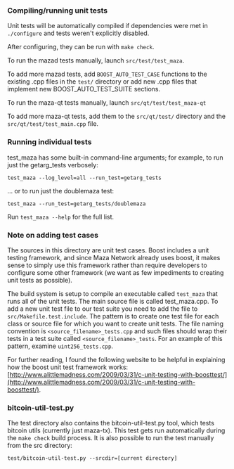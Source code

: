 ### Compiling/running unit tests

Unit tests will be automatically compiled if dependencies were met in `./configure`
and tests weren't explicitly disabled.

After configuring, they can be run with `make check`.

To run the mazad tests manually, launch `src/test/test_maza`.

To add more mazad tests, add `BOOST_AUTO_TEST_CASE` functions to the existing
.cpp files in the `test/` directory or add new .cpp files that
implement new BOOST_AUTO_TEST_SUITE sections.

To run the maza-qt tests manually, launch `src/qt/test/test_maza-qt`

To add more maza-qt tests, add them to the `src/qt/test/` directory and
the `src/qt/test/test_main.cpp` file.

### Running individual tests

test_maza has some built-in command-line arguments; for
example, to run just the getarg_tests verbosely:

    test_maza --log_level=all --run_test=getarg_tests

... or to run just the doublemaza test:

    test_maza --run_test=getarg_tests/doublemaza

Run `test_maza --help` for the full list.

### Note on adding test cases

The sources in this directory are unit test cases.  Boost includes a
unit testing framework, and since Maza Network already uses boost, it makes
sense to simply use this framework rather than require developers to
configure some other framework (we want as few impediments to creating
unit tests as possible).

The build system is setup to compile an executable called `test_maza`
that runs all of the unit tests.  The main source file is called
test_maza.cpp. To add a new unit test file to our test suite you need 
to add the file to `src/Makefile.test.include`. The pattern is to create 
one test file for each class or source file for which you want to create 
unit tests.  The file naming convention is `<source_filename>_tests.cpp` 
and such files should wrap their tests in a test suite 
called `<source_filename>_tests`. For an example of this pattern, 
examine `uint256_tests.cpp`.

For further reading, I found the following website to be helpful in
explaining how the boost unit test framework works:
[http://www.alittlemadness.com/2009/03/31/c-unit-testing-with-boosttest/](http://www.alittlemadness.com/2009/03/31/c-unit-testing-with-boosttest/).

### bitcoin-util-test.py

The test directory also contains the bitcoin-util-test.py tool, which tests bitcoin utils (currently just maza-tx). This test gets run automatically during the `make check` build process. It is also possible to run the test manually from the src directory:

```
test/bitcoin-util-test.py --srcdir=[current directory]

```
